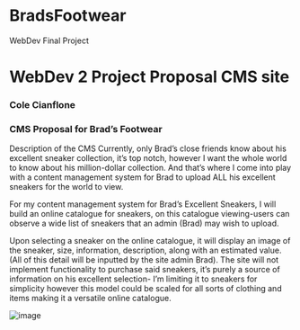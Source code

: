 # BradsFootwear
WebDev Final Project

# WebDev 2 Project Proposal CMS site
### Cole Cianflone
### CMS Proposal for Brad’s Footwear

Description of the CMS
Currently, only Brad’s close friends know about his excellent sneaker collection, it’s top notch, however I want the whole world to know about his million-dollar collection. And that’s where I come into play with a content management system for Brad to upload ALL his excellent sneakers for the world to view. 

For my content management system for Brad’s Excellent Sneakers, I will build an online catalogue for sneakers, on this catalogue viewing-users can observe a wide list of sneakers that an admin (Brad) may wish to upload. 

Upon selecting a sneaker on the online catalogue, it will display an image of the sneaker, size, information, description, along with an estimated value. (All of this detail will be inputted by the site admin Brad). The site will not implement functionality to purchase said sneakers, it’s purely a source of information on his excellent selection- I’m limiting it to sneakers for simplicity however this model could be scaled for all sorts of clothing and items making it a versatile online catalogue. 

![image](https://user-images.githubusercontent.com/24930067/200399658-792c415b-d3c7-40a6-aa37-9c3f9b7afb09.png)
